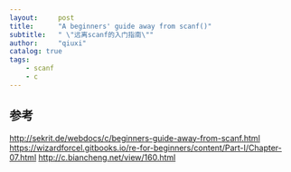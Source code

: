 ```yaml
---
layout:     post
title:      "A beginners' guide away from scanf()"
subtitle:   " \"远离scanf的入门指南\""
author:     "qiuxi"
catalog: true
tags:
    - scanf
    - c
---
```



## 参考
http://sekrit.de/webdocs/c/beginners-guide-away-from-scanf.html
https://wizardforcel.gitbooks.io/re-for-beginners/content/Part-I/Chapter-07.html
http://c.biancheng.net/view/160.html
